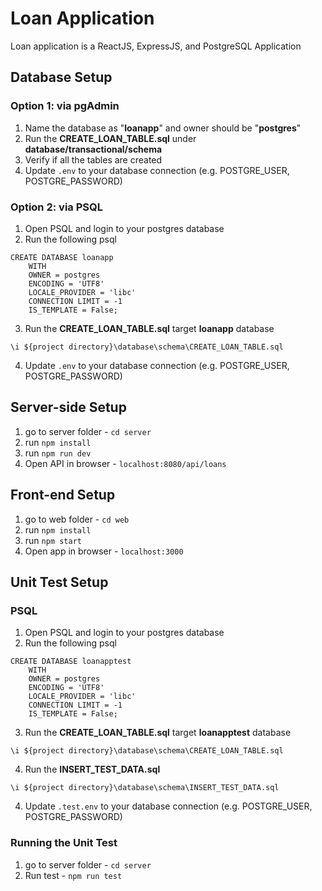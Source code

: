# Loan Application
Loan application is a ReactJS, ExpressJS, and PostgreSQL Application


## Database Setup
### Option 1: via pgAdmin
1. Name the database as "**loanapp**" and owner should be "**postgres**"
2. Run the **CREATE_LOAN_TABLE.sql** under **database/transactional/schema**
3. Verify if all the tables are created
4. Update `.env` to your database connection (e.g. POSTGRE_USER, POSTGRE_PASSWORD)

### Option 2: via PSQL
1. Open PSQL and login to your postgres database
2. Run the following psql
```
CREATE DATABASE loanapp
    WITH
    OWNER = postgres
    ENCODING = 'UTF8'
    LOCALE_PROVIDER = 'libc'
    CONNECTION LIMIT = -1
    IS_TEMPLATE = False;
```
3. Run the **CREATE_LOAN_TABLE.sql** target **loanapp** database
```
\i ${project directory}\database\schema\CREATE_LOAN_TABLE.sql
```
4. Update `.env` to your database connection (e.g. POSTGRE_USER, POSTGRE_PASSWORD)

## Server-side Setup

1. go to server folder - `cd server`
2. run `npm install`
3. run `npm run dev`
4. Open API in browser - `localhost:8080/api/loans`

## Front-end Setup

1. go to web folder - `cd web`
2. run `npm install`
3. run `npm start`
4. Open app in browser - `localhost:3000`

## Unit Test Setup

### PSQL
1. Open PSQL and login to your postgres database
2. Run the following psql
```
CREATE DATABASE loanapptest
    WITH
    OWNER = postgres
    ENCODING = 'UTF8'
    LOCALE_PROVIDER = 'libc'
    CONNECTION LIMIT = -1
    IS_TEMPLATE = False;
```
3. Run the **CREATE_LOAN_TABLE.sql** target **loanapptest** database
```
\i ${project directory}\database\schema\CREATE_LOAN_TABLE.sql
```
4. Run the **INSERT_TEST_DATA.sql**
```
\i ${project directory}\database\schema\INSERT_TEST_DATA.sql
```
4. Update `.test.env` to your database connection (e.g. POSTGRE_USER, POSTGRE_PASSWORD)

### Running the Unit Test
1. go to server folder - `cd server`
2. Run test - `npm run test`
